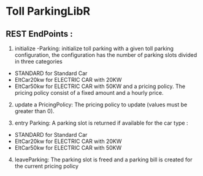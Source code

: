 # Toll ParkingLibR

## REST EndPoints :

1. initialize -Parking: initialize toll parking with a given toll parking configuration, the configuration has the number of parking slots divided in three categories

- STANDARD for Standard Car
- EltCar20kw for ELECTRIC CAR with 20KW
- EltCar50kw for  ELECTRIC CAR with 50KW
and a pricing policy. 
The pricing policy consist of a fixed amount and a hourly price.

2. update a PricingPolicy: The pricing policy to update (values must be greater than 0).

3. entry Parking: A parking slot is returned if available 
for the car type :
- STANDARD for Standard Car
- EltCar20kw for ELECTRIC CAR with 20KW
- EltCar50kw for  ELECTRIC CAR with 50KW

4. leaveParking: The parking slot is freed and a parking bill is created for the current pricing policy
